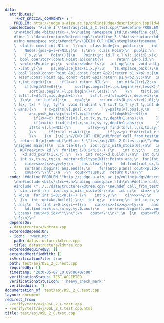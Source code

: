 ```yaml
---
data:
  attributes:
    '*NOT_SPECIAL_COMMENTS*': ''
    PROBLEM: http://judge.u-aizu.ac.jp/onlinejudge/description.jsp?id=DSL_2_C
  bundledCode: "#line 1 \"test/aoj/DSL_2_C.test.cpp\"\n#define PROBLEM \"http://judge.u-aizu.ac.jp/onlinejudge/description.jsp?id=DSL_2_C\"\
    \n\n#include <bits/stdc++.h>\nusing namespace std;\n\n#define call_from_test\n\
    #line 1 \"datastructure/kdtree.cpp\"\n\n#line 3 \"datastructure/kdtree.cpp\"\n\
    using namespace std;\n#endif\n//BEGIN CUT HERE\ntemplate<typename T>\nstruct KDTree{\n\
    \  static const int NIL = -1;\n\n  class Node{\n  public:\n    int pos,p,l,r;\n\
    \    Node(){pos=p=l=r=NIL;}\n  };\n\n  class Point{\n  public:\n    int id;\n\
    \    T x,y;\n    Point(){}\n    Point(int id,T x,T y): id(id),x(x),y(y){}\n  \
    \  bool operator<(const Point &p)const{\n      return id<p.id;\n    }\n  };\n\n\
    \  vector<Point> ps;\n  vector<Node> ts;\n  int np;\n\n  void add_point(int i,int\
    \ x,int y){\n    ps.emplace_back(i,x,y);\n    ts.emplace_back();\n  }\n\n  static\
    \ bool lessX(const Point &p1,const Point &p2){return p1.x<p2.x;}\n  static bool\
    \ lessY(const Point &p1,const Point &p2){return p1.y<p2.y;}\n\n  int dfs(int l,int\
    \ r,int depth){\n    if(l>=r) return NIL;\n    int mid=(l+r)/2;\n    int t=np++;\n\
    \    if(depth%2==0){\n      sort(ps.begin()+l,ps.begin()+r,lessX);\n    }else{\n\
    \      sort(ps.begin()+l,ps.begin()+r,lessY);\n    }\n    ts[t].pos=mid;\n   \
    \ ts[t].l=dfs(l,mid,depth+1);\n    ts[t].r=dfs(mid+1,r,depth+1);\n    return t;\n\
    \  }\n\n  int build(){\n    np=0;\n    return dfs(0,ps.size(),0);\n  }\n\n  //\
    \ [sx, tx] * [sy, ty]\n  void find(int v,T sx,T tx,T sy,T ty,int depth,vector<Point>\
    \ &ans){\n    T x=ps[ts[v].pos].x;\n    T y=ps[ts[v].pos].y;\n    if(sx<=x&&x<=tx&&sy<=y&&y<=ty)\n\
    \      ans.push_back(ps[ts[v].pos]);\n\n    if(depth%2==0){\n      if(ts[v].l!=NIL){\n\
    \        if(sx<=x) find(ts[v].l,sx,tx,sy,ty,depth+1,ans);\n      }\n      if(ts[v].r!=NIL){\n\
    \        if(x<=tx) find(ts[v].r,sx,tx,sy,ty,depth+1,ans);\n      }\n    }else{\n\
    \      if(ts[v].l!=NIL){\n        if(sy<=y) find(ts[v].l,sx,tx,sy,ty,depth+1,ans);\n\
    \      }\n      if(ts[v].r!=NIL){\n        if(y<=ty) find(ts[v].r,sx,tx,sy,ty,depth+1,ans);\n\
    \      }\n    }\n  }\n};\n//END CUT HERE\n#ifndef call_from_test\nsigned main(){\n\
    \  return 0;\n}\n#endif\n#line 8 \"test/aoj/DSL_2_C.test.cpp\"\n#undef call_from_test\n\
    \nsigned main(){\n  cin.tie(0);\n  ios::sync_with_stdio(0);\n\n  int n;\n  cin>>n;\n\
    \  KDTree<int> kd;\n  for(int i=0;i<n;i++) {\n    int x,y;\n    cin>>x>>y;\n \
    \   kd.add_point(i,x,y);\n  }\n  int root=kd.build();\n\n  int q;\n  cin>>q;\n\
    \  int sx,tx,sy,ty;\n  vector<decltype(kd)::Point> ans;\n  for(int i=0;i<q;i++){\n\
    \    cin>>sx>>tx>>sy>>ty;\n    ans.clear();\n    kd.find(root,sx,tx,sy,ty,0,ans);\n\
    \    sort(ans.begin(),ans.end());\n    for(auto p:ans) cout<<p.id<<\"\\n\";\n\
    \    cout<<\"\\n\";\n  }\n  cout<<flush;\n  return 0;\n}\n"
  code: "#define PROBLEM \"http://judge.u-aizu.ac.jp/onlinejudge/description.jsp?id=DSL_2_C\"\
    \n\n#include <bits/stdc++.h>\nusing namespace std;\n\n#define call_from_test\n\
    #include \"../../datastructure/kdtree.cpp\"\n#undef call_from_test\n\nsigned main(){\n\
    \  cin.tie(0);\n  ios::sync_with_stdio(0);\n\n  int n;\n  cin>>n;\n  KDTree<int>\
    \ kd;\n  for(int i=0;i<n;i++) {\n    int x,y;\n    cin>>x>>y;\n    kd.add_point(i,x,y);\n\
    \  }\n  int root=kd.build();\n\n  int q;\n  cin>>q;\n  int sx,tx,sy,ty;\n  vector<decltype(kd)::Point>\
    \ ans;\n  for(int i=0;i<q;i++){\n    cin>>sx>>tx>>sy>>ty;\n    ans.clear();\n\
    \    kd.find(root,sx,tx,sy,ty,0,ans);\n    sort(ans.begin(),ans.end());\n    for(auto\
    \ p:ans) cout<<p.id<<\"\\n\";\n    cout<<\"\\n\";\n  }\n  cout<<flush;\n  return\
    \ 0;\n}\n"
  dependsOn:
  - datastructure/kdtree.cpp
  extendedDependsOn:
  - icon: ':warning:'
    path: datastructure/kdtree.cpp
    title: datastructure/kdtree.cpp
  extendedRequiredBy: []
  extendedVerifiedWith: []
  isVerificationFile: true
  path: test/aoj/DSL_2_C.test.cpp
  requiredBy: []
  timestamp: '2020-05-07 20:09:06+09:00'
  verificationStatus: TEST_ACCEPTED
  verificationStatusIcon: ':heavy_check_mark:'
  verifiedWith: []
documentation_of: test/aoj/DSL_2_C.test.cpp
layout: document
redirect_from:
- /verify/test/aoj/DSL_2_C.test.cpp
- /verify/test/aoj/DSL_2_C.test.cpp.html
title: test/aoj/DSL_2_C.test.cpp
---
```

